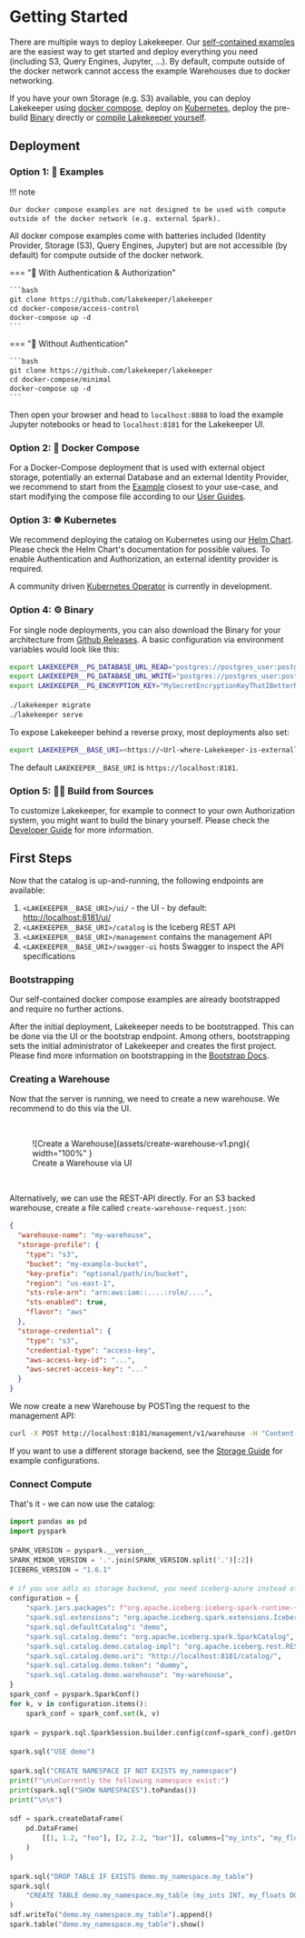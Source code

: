 # Getting Started

There are multiple ways to deploy Lakekeeper. Our [self-contained examples](#option-1-examples) are the easiest way to get started and deploy everything you need (including S3, Query Engines, Jupyter, ...). By default, compute outside of the docker network cannot access the example Warehouses due to docker networking.

If you have your own Storage (e.g. S3) available, you can deploy Lakekeeper using [docker compose](#option-2-docker-compose), deploy on [Kubernetes](#option-3-kubernetes), deploy the pre-build [Binary](#option-4-binary) directly or [compile Lakekeeper yourself](#option-5-build-from-sources).

## Deployment

### Option 1: 🐳 Examples
!!! note

    Our docker compose examples are not designed to be used with compute outside of the docker network (e.g. external Spark).

All docker compose examples come with batteries included (Identity Provider, Storage (S3), Query Engines, Jupyter) but are not accessible (by default) for compute outside of the docker network.

=== "🐳 With Authentication & Authorization"

    ```bash
    git clone https://github.com/lakekeeper/lakekeeper
    cd docker-compose/access-control
    docker-compose up -d
    ```

=== "🐳 Without Authentication"

    ```bash
    git clone https://github.com/lakekeeper/lakekeeper
    cd docker-compose/minimal
    docker-compose up -d
    ```

Then open your browser and head to `localhost:8888` to load the example Jupyter notebooks or head to `localhost:8181` for the Lakekeeper UI.


### Option 2: 🐳 Docker Compose
For a Docker-Compose deployment that is used with external object storage, potentially an external Database and an external Identity Provider, we recommend to start from the [Example](#option-1-examples) closest to your use-case, and start modifying the compose file according to our [User Guides](./docs/nightly/docs/configuration.md).


### Option 3: ☸️ Kubernetes
We recommend deploying the catalog on Kubernetes using our [Helm Chart](https://github.com/lakekeeper/lakekeeper-charts/tree/main/charts/lakekeeper). Please check the Helm Chart's documentation for possible values. To enable Authentication and Authorization, an external identity provider is required.

A community driven [Kubernetes Operator](https://github.com/lakekeeper/lakekeeper-operator) is currently in development.


### Option 4: ⚙️ Binary
For single node deployments, you can also download the Binary for your architecture from [Github Releases](https://github.com/lakekeeper/lakekeeper/releases). A basic configuration via environment variables would look like this:

```bash
export LAKEKEEPER__PG_DATABASE_URL_READ="postgres://postgres_user:postgres_urlencoded_password@hostname:5432/catalog_database"
export LAKEKEEPER__PG_DATABASE_URL_WRITE="postgres://postgres_user:postgres_urlencoded_password@hostname:5432/catalog_database"
export LAKEKEEPER__PG_ENCRYPTION_KEY="MySecretEncryptionKeyThatIBetterNotLoose"

./lakekeeper migrate
./lakekeeper serve
```

To expose Lakekeeper behind a reverse proxy, most deployments also set:
```bash
export LAKEKEEPER__BASE_URI=<https://<Url-where-Lakekeeper-is-externally-reachable>
```
The default `LAKEKEEPER__BASE_URI` is `https://localhost:8181`.

### Option 5: 👨‍💻 Build from Sources
To customize Lakekeeper, for example to connect to your own Authorization system, you might want to build the binary yourself. Please check the [Developer Guide](./docs/nightly/docs/developer-guide.md) for more information. 

## First Steps

Now that the catalog is up-and-running, the following endpoints are available:

1. `<LAKEKEEPER__BASE_URI>/ui/` - the UI - by default: [http://localhost:8181/ui/](https://localhost:8181/ui/)
1. `<LAKEKEEPER__BASE_URI>/catalog` is the Iceberg REST API
1. `<LAKEKEEPER__BASE_URI>/management` contains the management API
1. `<LAKEKEEPER__BASE_URI>/swagger-ui` hosts Swagger to inspect the API specifications

### Bootstrapping
Our self-contained docker compose examples are already bootstrapped and require no further actions.

After the initial deployment, Lakekeeper needs to be bootstrapped. This can be done via the UI or the bootstrap endpoint. Among others, bootstrapping sets the initial administrator of Lakekeeper and creates the first project. Please find more information on bootstrapping in the [Bootstrap Docs](docs/nightly/bootstrap.md).

### Creating a Warehouse
Now that the server is running, we need to create a new warehouse. We recommend to do this via the UI.

<br>
<figure markdown="span">
  ![Create a Warehouse](assets/create-warehouse-v1.png){ width="100%" }
  <figcaption>Create a Warehouse via UI</figcaption>
</figure>
<br>


Alternatively, we can use the REST-API directly. For an S3 backed warehouse, create a file called `create-warehouse-request.json`:

```json
{
  "warehouse-name": "my-warehouse",
  "storage-profile": {
    "type": "s3",
    "bucket": "my-example-bucket",
    "key-prefix": "optional/path/in/bucket",
    "region": "us-east-1",
    "sts-role-arn": "arn:aws:iam::....:role/....",
    "sts-enabled": true,
    "flavor": "aws"
  },
  "storage-credential": {
    "type": "s3",
    "credential-type": "access-key",
    "aws-access-key-id": "...",
    "aws-secret-access-key": "..."
  }
}
```

We now create a new Warehouse by POSTing the request to the management API:

```sh
curl -X POST http://localhost:8181/management/v1/warehouse -H "Content-Type: application/json" -d @create-warehouse-request.json
```

If you want to use a different storage backend, see the [Storage Guide](docs/nightly/storage.md) for example configurations.

### Connect Compute

That's it - we can now use the catalog:

```python
import pandas as pd
import pyspark

SPARK_VERSION = pyspark.__version__
SPARK_MINOR_VERSION = '.'.join(SPARK_VERSION.split('.')[:2])
ICEBERG_VERSION = "1.6.1"

# if you use adls as storage backend, you need iceberg-azure instead of iceberg-aws-bundle
configuration = {
    "spark.jars.packages": f"org.apache.iceberg:iceberg-spark-runtime-{SPARK_MINOR_VERSION}_2.12:{ICEBERG_VERSION},org.apache.iceberg:iceberg-aws-bundle:{ICEBERG_VERSION}",
    "spark.sql.extensions": "org.apache.iceberg.spark.extensions.IcebergSparkSessionExtensions",
    "spark.sql.defaultCatalog": "demo",
    "spark.sql.catalog.demo": "org.apache.iceberg.spark.SparkCatalog",
    "spark.sql.catalog.demo.catalog-impl": "org.apache.iceberg.rest.RESTCatalog",
    "spark.sql.catalog.demo.uri": "http://localhost:8181/catalog/",
    "spark.sql.catalog.demo.token": "dummy",
    "spark.sql.catalog.demo.warehouse": "my-warehouse",
}
spark_conf = pyspark.SparkConf()
for k, v in configuration.items():
    spark_conf = spark_conf.set(k, v)

spark = pyspark.sql.SparkSession.builder.config(conf=spark_conf).getOrCreate()

spark.sql("USE demo")

spark.sql("CREATE NAMESPACE IF NOT EXISTS my_namespace")
print(f"\n\nCurrently the following namespace exist:")
print(spark.sql("SHOW NAMESPACES").toPandas())
print("\n\n")

sdf = spark.createDataFrame(
    pd.DataFrame(
        [[1, 1.2, "foo"], [2, 2.2, "bar"]], columns=["my_ints", "my_floats", "strings"]
    )
)

spark.sql("DROP TABLE IF EXISTS demo.my_namespace.my_table")
spark.sql(
    "CREATE TABLE demo.my_namespace.my_table (my_ints INT, my_floats DOUBLE, strings STRING) USING iceberg"
)
sdf.writeTo("demo.my_namespace.my_table").append()
spark.table("demo.my_namespace.my_table").show()
```
